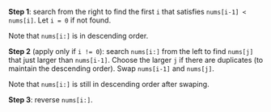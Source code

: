 **Step 1**: search from the right to find the first `i` that satisfies `nums[i-1] < nums[i]`. 
Let `i = 0` if not found.

Note that `nums[i:]` is in descending order.

**Step 2** (apply only if `i != 0`): search `nums[i:]` from the left to find `nums[j]` that just larger than `nums[i-1]`. 
Choose the larger `j` if there are duplicates (to maintain the descending order). 
Swap `nums[i-1]` and `nums[j]`.

Note that `nums[i:]` is still in descending order after swaping.

**Step 3**: reverse `nums[i:]`.
